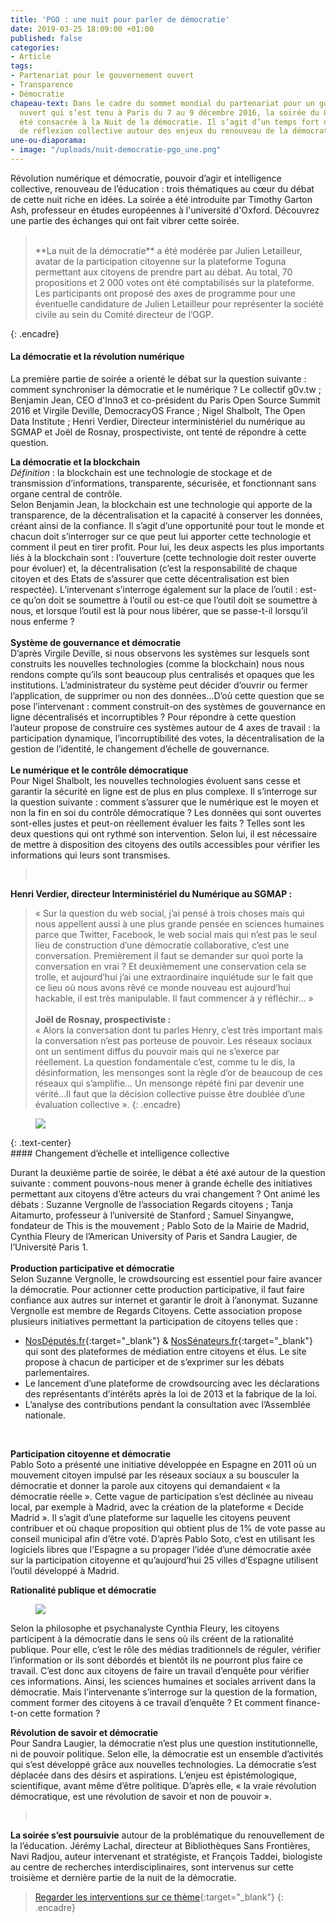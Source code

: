 ```yaml
---
title: 'PGO : une nuit pour parler de démocratie'
date: 2019-03-25 18:09:00 +01:00
published: false
categories:
- Article
tags:
- Partenariat pour le gouvernement ouvert
- Transparence
- Démocratie
chapeau-text: Dans le cadre du sommet mondial du partenariat pour un gouvernement
  ouvert qui s’est tenu à Paris du 7 au 9 décembre 2016, la soirée du 8 décembre a
  été consacrée à la Nuit de la démocratie. Il s’agit d’un temps fort de débat et
  de réflexion collective autour des enjeux du renouveau de la démocratie.
une-ou-diaporama:
- image: "/uploads/nuit-democratie-pgo_une.png"
---
```


Révolution numérique et démocratie, pouvoir d’agir et intelligence collective, renouveau de l’éducation : trois thématiques au cœur du débat de cette nuit riche en idées. La soirée a été introduite par Timothy Garton Ash, professeur en études européennes à l'université d'Oxford. Découvrez une partie des échanges qui ont fait vibrer cette soirée.
> <br>
> **La nuit de la démocratie** a été modérée par Julien Letailleur, avatar de la participation citoyenne sur la plateforme Toguna permettant aux citoyens de prendre part au débat. Au total, 70 propositions et 2 000 votes ont été comptabilisés sur la plateforme. Les participants ont proposé des axes de programme pour une éventuelle candidature de Julien Letailleur pour représenter la société civile au sein du Comité directeur de l’OGP.
{: .encadre}

#### La démocratie et la révolution numérique

La première partie de soirée a orienté le débat sur la question suivante : comment synchroniser la démocratie et le numérique ?  Le collectif g0v.tw ; Benjamin Jean, CEO d'Inno3 et co-président du Paris Open Source Summit 2016 et Virgile Deville, DemocracyOS France ; Nigel Shalbolt, The Open Data Institute ; Henri Verdier, Directeur interministériel du numérique au SGMAP et Joël de Rosnay, prospectiviste, ont tenté de répondre à cette question.

**La démocratie et la blockchain**<br>
*Définition* : la blockchain est une technologie de stockage et de transmission d’informations, transparente, sécurisée, et fonctionnant sans organe central de contrôle.
<br>
Selon Benjamin Jean, la blockchain est une technologie qui apporte de la transparence, de la décentralisation et la capacité à conserver les données, créant ainsi de la confiance. Il s’agit d’une opportunité pour tout le monde et chacun doit s’interroger sur ce que peut lui apporter cette technologie et comment il peut en tirer profit. Pour lui, les deux aspects les plus importants liés à la blockchain sont : l’ouverture (cette technologie doit rester ouverte pour évoluer) et, la décentralisation (c’est la responsabilité de chaque citoyen et des Etats de s’assurer que cette décentralisation est bien respectée). L’intervenant s’interroge également sur la place de l’outil :  est-ce qu’on doit se soumettre à l’outil ou est-ce que l’outil doit se soumettre à nous, et lorsque l’outil est là pour nous libérer, que se passe-t-il lorsqu’il nous enferme ?
<br>
<br>
**Système de gouvernance et démocratie**<br>
D’après Virgile Deville, si nous observons les systèmes sur lesquels sont construits les nouvelles technologies (comme la blockchain) nous nous rendons compte qu’ils sont beaucoup plus centralisés et opaques que les institutions. L’administrateur du système peut décider d’ouvrir ou fermer l’application, de supprimer ou non des données…D’où cette question que se pose l’intervenant : comment construit-on des systèmes de gouvernance en ligne décentralisés et incorruptibles ?  Pour répondre à cette question l’auteur propose de construire ces systèmes autour de 4 axes de travail : la participation dynamique, l’incorruptibilité des votes, la décentralisation de la gestion de l’identité, le changement d’échelle de gouvernance.
<br>
<br>
**Le numérique et le contrôle démocratique**<br>
Pour Nigel Shalbolt, les nouvelles technologies évoluent sans cesse et garantir la sécurité en ligne est de plus en plus complexe. Il s’interroge sur la question suivante : comment s’assurer que le numérique est le moyen et non la fin en soi du contrôle démocratique ? Les données qui sont ouvertes sont-elles justes et peut-on réellement évaluer les faits ? Telles sont les deux questions qui ont rythmé son intervention. Selon lui, il est nécessaire de mettre à disposition des citoyens des outils accessibles pour vérifier les informations qui leurs sont transmises.



> <br>
**Henri Verdier, directeur Interministériel du Numérique au SGMAP :**<br>
> « Sur la question du web social, j’ai pensé à trois choses mais qui nous appellent aussi à une plus grande pensée en sciences humaines parce que Twitter, Facebook, le web social mais qui n’est pas le seul lieu de construction d’une démocratie collaborative, c’est une conversation. Premièrement il faut se demander sur quoi porte la conversation en vrai ? Et deuxièmement une conservation cela se trolle, et aujourd’hui j’ai une extraordinaire inquiétude sur le fait que ce lieu où nous avons rêvé ce monde nouveau est aujourd’hui hackable, il est très manipulable. Il faut commencer à y réfléchir… » <br>
> <br>
> **Joël de Rosnay, prospectiviste :**<br>
« Alors la conversation dont tu parles Henry, c’est très important mais la conversation n’est pas porteuse de pouvoir. Les réseaux sociaux ont un sentiment diffus du pouvoir mais qui ne s’exerce par réellement. La  question fondamentale c’est, comme tu le dis, la désinformation, les mensonges sont la règle d’or de beaucoup de ces réseaux qui s’amplifie… Un mensonge répété fini par devenir une vérité…Il faut que la décision collective puisse être doublée d’une évaluation collective ».
{: .encadre}
<figure class='image-centre' style='width: 80%;'>
<img src="/uploads/nuit-democratie-pgo-verdier.jpg"/></figure>
{: .text-center}
<br>
#### Changement d’échelle et intelligence collective

Durant la deuxième partie de soirée, le débat a été axé autour de  la question suivante : comment pouvons-nous mener à grande échelle des initiatives permettant aux citoyens d’être acteurs du vrai changement ? Ont animé les débats : Suzanne Vergnolle de l’association  Regards citoyens ; Tanja Aitamurto, professeur à l’université de Stanford ; Samuel Sinyangwe,  fondateur de This is the mouvement ; Pablo Soto de la Mairie de Madrid, Cynthia Fleury de l’American University of Paris et Sandra Laugier, de l’Université Paris 1.
<br>
<br>
**Production participative et démocratie**<br>
Selon Suzanne Vergnolle, le crowdsourcing est essentiel pour faire avancer la démocratie. Pour actionner cette production participative, il faut faire confiance aux autres sur internet et garantir le droit à l’anonymat. Suzanne Vergnolle est membre de Regards Citoyens. Cette association propose plusieurs initiatives permettant la participation de citoyens telles que :
* [NosDéputés.fr](https://www.regardscitoyens.org/nosdeputes-fr/){:target="_blank"} & [NosSénateurs.fr](https://www.regardscitoyens.org/nossenateurs-fr/){:target="_blank"} qui sont des plateformes de médiation entre citoyens et élus. Le site propose à chacun de participer et de s’exprimer sur les débats parlementaires.
* Le lancement d’une plateforme de crowdsourcing  avec  les déclarations des représentants d’intérêts après la loi de 2013 et la fabrique de la loi.
* L’analyse des contributions pendant la consultation avec l’Assemblée nationale.
<br>

**Participation citoyenne et démocratie**<br>
Pablo Soto a présenté une initiative développée en Espagne en 2011 où un mouvement citoyen impulsé par les réseaux sociaux a su bousculer la démocratie et donner la parole aux citoyens qui demandaient « la démocratie réelle ». Cette vague de participation s’est déclinée au niveau local, par exemple à Madrid, avec la création de la plateforme « Decide Madrid ». Il s’agit d’une plateforme sur laquelle les citoyens peuvent contribuer et où chaque proposition qui obtient plus de 1% de vote passe au conseil municipal afin d’être voté. D’après Pablo Soto, c’est en utilisant les logiciels libres que l’Espagne a su propager l’idée d’une démocratie axée sur la participation citoyenne et qu’aujourd’hui 25 villes d’Espagne utilisent l’outil développé à Madrid.

**Rationalité publique et démocratie**
<figure class='image-right' style='width: 30%; margin-right: 10px;'>
<img src="/uploads/nuit-democratie-pgo-cynthia_fleury-sandra_laugier_3.jpg"/></figure>
Selon la philosophe et psychanalyste Cynthia Fleury, les citoyens participent à la démocratie dans le sens où ils créent de la rationalité publique. Pour elle, c’est le rôle des médias traditionnels de réguler, vérifier l’information or ils sont débordés et bientôt ils ne pourront plus faire ce travail. C’est donc aux citoyens de faire un travail d’enquête pour vérifier ces informations. Ainsi, les sciences humaines et sociales arrivent dans la démocratie. Mais l’intervenante s’interroge sur la question de la formation, comment former des citoyens à ce travail d’enquête ? Et comment finance-t-on cette formation ?

**Révolution de savoir et démocratie**<br>
Pour Sandra Laugier, la démocratie n’est plus une question institutionnelle, ni de pouvoir politique. Selon elle, la démocratie est un ensemble d’activités qui s’est développé grâce aux nouvelles technologies. La démocratie s’est déplacée dans des désirs et aspirations. L’enjeu est épistémologique, scientifique, avant même d’être politique. D’après elle, « la vraie révolution démocratique, est une révolution de savoir et non de pouvoir ».
<br>
> <br>
**La soirée s’est poursuivie** autour de la problématique du renouvellement de la l’éducation. Jérémy Lachal, directeur at Bibliothèques Sans Frontières, Navi Radjou, auteur intervenant et stratégiste, et François Taddei, biologiste au centre de recherches interdisciplinaires, sont intervenus sur cette troisième et dernière partie de la nuit de la démocratie.<br>
> [Regarder les interventions sur ce thème](https://www.youtube.com/watch?v=3RhHtl2uQvs&feature=youtu.be&t=8217){:target="_blank"}
{: .encadre}
